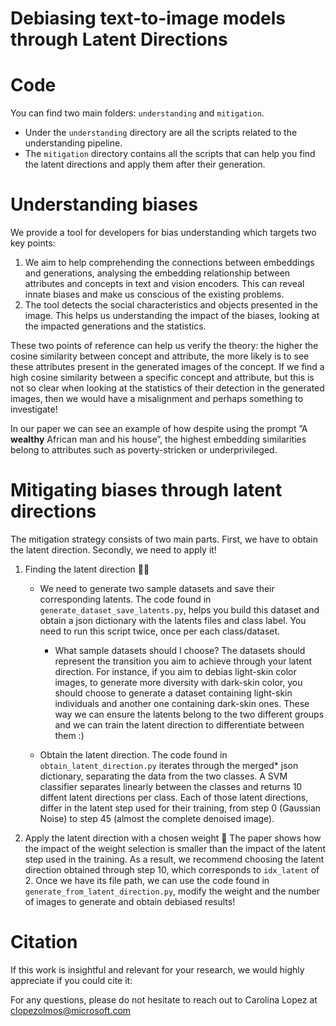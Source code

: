 # Debiasing text-to-image models through Latent Directions


# Code
You can find two main folders: `understanding` and `mitigation`.
- Under the `understanding` directory are all the scripts related to the understanding pipeline. 
- The `mitigation` directory contains all the scripts that can help you find the latent directions and apply them after their generation.

# Understanding biases
We provide a tool for developers for bias understanding which targets two key points: 
1. We aim to help comprehending the connections between embeddings and generations, analysing the embedding relationship between attributes and concepts in text and vision encoders. This can reveal innate biases and make us conscious of the existing problems.
2. The tool detects the social characteristics and objects presented in the image. This helps us understanding the impact of the biases, looking at the impacted generations and the statistics.

These two points of reference can help us verify the theory: the higher the cosine similarity between concept and attribute, the more likely is to see these attributes present in the generated images of the concept. If we find a high cosine similarity between a specific concept and attribute, but this is not so clear when looking at the statistics of their detection in the generated images, then we would have a misalignment and perhaps something to investigate!

In our paper we can see an example of how despite using the prompt ”A **wealthy** African man and his house”, the highest embedding similarities belong to attributes such as poverty-stricken or underprivileged.

# Mitigating biases through latent directions
The mitigation strategy consists of two main parts. First, we have to obtain the latent direction. Secondly, we need to apply it!

1. Finding the latent direction 🕵️‍♀
    - We need to generate two sample datasets and save their corresponding latents. The code found in `generate_dataset_save_latents.py`, helps you build this dataset and obtain a json dictionary with the latents files and class label. You need to run this script twice, once per each class/dataset.

        - What sample datasets should I choose? The datasets should represent the transition you aim to achieve through your latent direction. For instance, if you aim to debias light-skin color images, to generate more diversity with dark-skin color, you should choose to generate a dataset containing light-skin individuals and another one containing dark-skin ones. These way we can ensure the latents belong to the two different groups and we can train the latent direction to differentiate between them :)

    - Obtain the latent direction. The code found in `obtain_latent_direction.py` iterates through the merged* json dictionary, separating the data from the two classes. A SVM classifier separates linearly between the classes and returns 10 diffent latent directions per class. Each of those latent directions, differ in the latent step used for their training, from step 0 (Gaussian Noise) to step 45 (almost the complete denoised image). 

2. Apply the latent direction with a chosen weight 🚀
    The paper shows how the impact of the weight selection is smaller than the impact of the latent step used in the training. As a result, we recommend choosing the latent direction obtained through step 10, which corresponds to `idx_latent` of 2. Once we have its file path, we can use the code found in `generate_from_latent_direction.py`, modify the weight and the number of images to generate and obtain debiased results!
   
# Citation
If this work is insightful and relevant for your research, we would highly appreciate if you could cite it:

For any questions, please do not hesitate to reach out to Carolina Lopez at clopezolmos@microsoft.com

